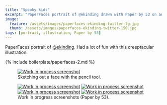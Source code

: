 ```yaml
---
title: "Spooky kids"
excerpt: "PaperFaces portrait of @ekinding drawn with Paper by 53 on an iPad."
image: 
  feature: /assets/images/paperfaces-ekinding-twitter-lg.jpg
  thumb: /assets/images/paperfaces-ekinding-twitter-150.jpg
tags: [portrait, illustration, Paper by 53]
---
```


PaperFaces portrait of [@ekinding](http://twitter.com/ekinding). Had a lot of fun with this creeptacular illustration.

{% include boilerplate/paperfaces-2.md %}

<figure>
	<a href="{{ site.url }}/assets/images/paperfaces-ekinding-process-1-lg.jpg"><img src="{{ site.url }}/assets/images/paperfaces-ekinding-process-1-750.jpg" alt="Work in process screenshot"></a>
	<figcaption>Sketching out a face with the pencil tool.</figcaption>
</figure>

<figure class="half">
	<a href="{{ site.url }}/assets/images/paperfaces-ekinding-process-2-lg.jpg"><img src="{{ site.url }}/assets/images/paperfaces-ekinding-process-2-600.jpg" alt="Work in process screenshot"></a>
	<a href="{{ site.url }}/assets/images/paperfaces-ekinding-process-3-lg.jpg"><img src="{{ site.url }}/assets/images/paperfaces-ekinding-process-3-600.jpg" alt="Work in process screenshot"></a>
	<a href="{{ site.url }}/assets/images/paperfaces-ekinding-process-4-lg.jpg"><img src="{{ site.url }}/assets/images/paperfaces-ekinding-process-4-600.jpg" alt="Work in process screenshot"></a>
	<a href="{{ site.url }}/assets/images/paperfaces-ekinding-process-5-lg.jpg"><img src="{{ site.url }}/assets/images/paperfaces-ekinding-process-5-600.jpg" alt="Work in process screenshot"></a>
	<figcaption>Work in progress screenshots (Paper by 53).</figcaption>
</figure>